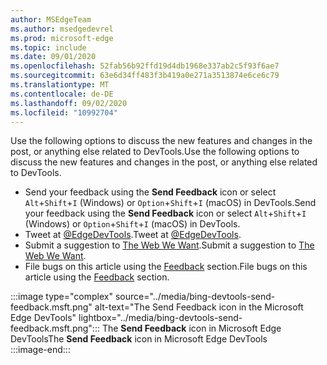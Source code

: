 ```yaml
---
author: MSEdgeTeam
ms.author: msedgedevrel
ms.prod: microsoft-edge
ms.topic: include
ms.date: 09/01/2020
ms.openlocfilehash: 52fab56b92ffd19d4db1968e337ab2c5f93f6ae7
ms.sourcegitcommit: 63e6d34ff483f3b419a0e271a3513874e6ce6c79
ms.translationtype: MT
ms.contentlocale: de-DE
ms.lasthandoff: 09/02/2020
ms.locfileid: "10992704"
---
```

<span data-ttu-id="7d9df-101">Use the following options to discuss the new features and changes in the post, or anything else related to DevTools.</span><span class="sxs-lookup"><span data-stu-id="7d9df-101">Use the following options to discuss the new features and changes in the post, or anything else related to DevTools.</span></span>  

*   <span data-ttu-id="7d9df-102">Send your feedback using the **Send Feedback** icon or select `Alt`+`Shift`+`I` \(Windows\) or `Option`+`Shift`+`I` \(macOS\) in DevTools.</span><span class="sxs-lookup"><span data-stu-id="7d9df-102">Send your feedback using the **Send Feedback** icon or select `Alt`+`Shift`+`I` \(Windows\) or `Option`+`Shift`+`I` \(macOS\) in DevTools.</span></span>  
*   <span data-ttu-id="7d9df-103">Tweet at [@EdgeDevTools][PostTweetEdgeDevTools].</span><span class="sxs-lookup"><span data-stu-id="7d9df-103">Tweet at [@EdgeDevTools][PostTweetEdgeDevTools].</span></span>  
*   <span data-ttu-id="7d9df-104">Submit a suggestion to [The Web We Want][TheWebWeWant].</span><span class="sxs-lookup"><span data-stu-id="7d9df-104">Submit a suggestion to [The Web We Want][TheWebWeWant].</span></span>  
*   <span data-ttu-id="7d9df-105">File bugs on this article using the [Feedback](#feedback) section.</span><span class="sxs-lookup"><span data-stu-id="7d9df-105">File bugs on this article using the [Feedback](#feedback) section.</span></span>  

:::image type="complex" source="../media/bing-devtools-send-feedback.msft.png" alt-text="The Send Feedback icon in the Microsoft Edge DevTools" lightbox="../media/bing-devtools-send-feedback.msft.png":::
   <span data-ttu-id="7d9df-107">The **Send Feedback** icon in Microsoft Edge DevTools</span><span class="sxs-lookup"><span data-stu-id="7d9df-107">The **Send Feedback** icon in Microsoft Edge DevTools</span></span>  
:::image-end:::  

<!-- links -->  

[PostTweetEdgeDevTools]: https://twitter.com/intent/tweet?text=@EdgeDevTools "@EdgeDevTools | Post a Tweet"  

[EdgeDevToolsTwitterAccount]: https://twitter.com/EdgeDevTools "@EdgeDevTools Twitter account"  

[GitHubMicrosoftDocsEdgeDeveloperNewIssue]: https://github.com/MicrosoftDocs/edge-developer/issues/new?title=[DevTools%20Docs%20Feedback] "New Issue - MicrosoftDocs/edge-developer - GitHub"  

[TheWebWeWant]: https://webwewant.fyi "The Web We Want"  
